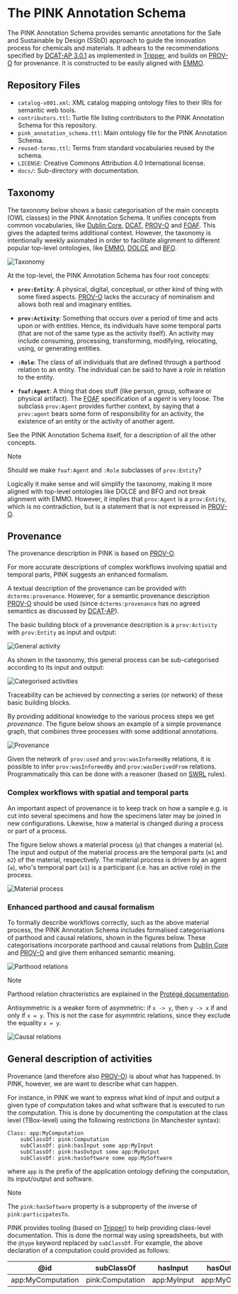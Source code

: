 # The PINK Annotation Schema
The PINK Annotation Schema provides semantic annotations for the Safe and Sustainable by Design (SSbD) approach to guide the innovation process for chemicals and materials.
It adhears to the recommendations specified by [DCAT-AP 3.0.1] as implemented in [Tripper],
and builds on [PROV-O] for provenance.
It is constructed to be easily aligned with [EMMO].


## Repository Files
- `catalog-v001.xml`: XML catalog mapping ontology files to their IRIs for semantic web tools.
- `contributors.ttl`: Turtle file listing contributors to the PINK Annotation Schema for this repository.
- `pink_annotation_schema.ttl`: Main ontology file for the PINK Annotation Schema.
- `reused-terms.ttl`: Terms from standard vocabularies reused by the schema.
- `LICENSE`: Creative Commons Attribution 4.0 International license.
- `docs/`: Sub-directory with documentation.


## Taxonomy
The taxonomy below shows a basic categorisation of the main concepts (OWL classes) in the PINK Annotation Schema.
It unifies concepts from common vocabularies, like [Dublin Core], [DCAT], [PROV-O] and [FOAF].
This gives the adapted terms additional context.
However, the taxonomy is intentionally weekly axiomated in order to facilitate alignment to different popular top-level ontologies, like [EMMO], [DOLCE] and [BFO].


![Taxonomy](docs/figs/taxonomy.png)

At the top-level, the PINK Annotation Schema has four root concepts:

- **`prov:Entity`**: A physical, digital, conceptual, or other kind of thing with some fixed aspects.
  [PROV-O] lacks the accuracy of nominalism and allows both real and imaginary entities.

- **`prov:Activity`**: Something that occurs over a period of time and acts upon or with entities.
  Hence, its individuals have some temporal parts (that are not of the same type as the activity itself).
  An activity may include consuming, processing, transforming, modifying, relocating, using, or generating entities.

- **`:Role`**: The class of all individuals that are defined through a parthood relation to an entity.
  The individual can be said to have a *role* in relation to the entity.

- **`foaf:Agent`**: A thing that does stuff (like person, group, software or physical artifact).
  The [FOAF] specification of a *agent* is very loose.
  The subclass `prov:Agent` provides further context, by saying that a `prov:agent` bears some form of responsibility for an activity, the existence of an entity or the activity of another agent.

See the PINK Annotation Schema itself, for a description of all the other concepts.

> [!NOTE]
> Should we make `foaf:Agent` and `:Role` subclasses of `prov:Entity`?
>
> Logically it make sense and will simplify the taxonomy, making it more aligned with top-level ontologies like DOLCE and BFO and not break alignment with EMMO.
> However, it implies that `prov:Agent` is a `prov:Entity`, which is no contradiction, but is a statement that is not expressed in [PROV-O].


## Provenance
The provenance description in PINK is based on [PROV-O].

For more accurate descriptions of complex workflows involving spatial and temporal parts, PINK suggests an enhanced formalism.

A textual description of the provenance can be provided with `dcterms:provenance`.
However, for a semantic provenance description [PROV-O] should be used (since `dcterms:provenance` has no agreed semantics as discussed by [DCAT-AP][dcatap-provenance]).

The basic building block of a provenance description is a `prov:Activity` with `prov:Entity` as input and output:

![General activity](docs/figs/general-activity.png)

As shown in the taxonomy, this general process can be sub-categorised according to its input and output:

![Categorised activities](docs/figs/categorised-activities.png)

Traceability can be achieved by connecting a series (or network) of these basic building blocks.
<!-- When two or more intentionally planned processes are connected this way, we call it a *workflow*. -->
By providing additional knowledge to the various process steps we get *provenance*.
The figure below shows an example of a simple provenance graph, that combines three processes with some additional annotations.

![Provenance](docs/figs/provenance.png)

Given the network of `prov:used` and `prov:wasInformedBy` relations, it is possible to
infer `prov:wasInformedBy` and `prov:wasDerivedFrom` relations.
Programmatically this can be done with a reasoner (based on [SWRL] rules).



### Complex workflows with spatial and temporal parts
An important aspect of provenance is to keep track on how a sample e.g. is cut into several specimens and how the specimens later may be joined in new configurations.
Likewise, how a material is changed during a process or part of a process.

The figure below shows a material process (`p`) that changes a material (`m`).
The input and output of the material process are the temporal parts (`m1` and `m2`) of the material, respectively.
The material process is driven by an agent (`a`), who's temporal part (`a1`) is a participant (i.e. has an active role) in the process.

![Material process](docs/figs/material-process.png)


### Enhanced parthood and causal formalism
To formally describe workflows correctly, such as the above material process, the PINK Annotation Schema includes formalised categorisations of parthood and causal relations, shown in the figures below.
These categorisations incorporate parthood and causal relations from [Dublin Core] and [PROV-O] and give them enhanced semantic meaning.

![Parthood relations](docs/figs/parthood-relations.png)

> [!NOTE]
> Parthood relation chracteristics are explained in the [Protégé documentation](https://protegeproject.github.io/protege/views/object-property-characteristics/).
>
> Antisymmetric is a weaker form of asymmetric: if `x -> y`, then `y -> x` if and only if `x = y`.
> This is not the case for asymmtric relations, since they exclude the equality `x = y`.


![Causal relations](docs/figs/causal-relations.png)



## General description of activities
Provenance (and therefore also [PROV-O]) is about what has happened.
In PINK, however, we are want to describe what can happen.

For instance, in PINK we want to express what kind of input and output a given type of computation takes and what software that is executed to run the computation.
This is done by documenting the computation at the class level (TBox-level) using the following restrictions (in Manchester syntax):

    Class: app:MyComputation
        subClassOf: pink:Computation
        subClassOf: pink:hasInput some app:MyInput
        subClassOf: pink:hasOutput some app:MyOutput
        subClassOf: pink:hasSoftware some app:MySoftware

where `app` is the prefix of the application ontology defining the computation, its input/output and software.

> [!NOTE]
> The `pink:hasSoftware` property is a subproperty of the inverse of `pink:participatesTo`.

PINK provides tooling (based on [Tripper]) to help providing class-level documentation.
This is done the normal way using spreadsheets, but with the `@type` keyword replaced by `subClassOf`.
For example, the above declaration of a computation could provided as follows:

| @id               | subClassOf       | hasInput    | hasOutput    | hasSoftware    |
|-------------------|------------------|-------------|--------------|----------------|
| app:MyComputation | pink:Computation | app:MyInput | app:MyOutput | app:MySoftware |




[DCAT-AP 3.0.1]: https://semiceu.github.io/DCAT-AP/releases/3.0.1/
[DCAT]: https://www.w3.org/TR/vocab-dcat-3/
[FOAF]: http://xmlns.com/foaf/spec/
[PROV-O]: https://www.w3.org/TR/prov-o/
[Dublin Core]: https://www.dublincore.org/specifications/dublin-core/dcmi-terms/
[dcatap-provenance]: https://interoperable-europe.ec.europa.eu/collection/semic-support-centre/solution/dcat-application-profile-implementation-guidelines/release-5
[SWRL]: https://www.w3.org/submissions/SWRL/
[EMMO]: https://emmc.eu/emmo/
[DOLCE]:https://www.loa.istc.cnr.it/dolce/overview.html
[BFO]: https://basic-formal-ontology.org/
[Tripper]: https://emmc-asbl.github.io/tripper/latest/
